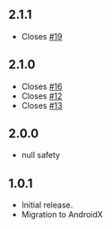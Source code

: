 ## 2.1.1
* Closes [#19](https://github.com/yanisalfian/flutter-phone-direct-caller/issues/19) 

## 2.1.0
* Closes [#16](https://github.com/yanisalfian/flutter-phone-direct-caller/issues/16)
* Closes [#12](https://github.com/yanisalfian/flutter-phone-direct-caller/issues/12)
* Closes [#13](https://github.com/yanisalfian/flutter-phone-direct-caller/issues/13)

## 2.0.0
* null safety

## 1.0.1

* Initial release.
* Migration to AndroidX
